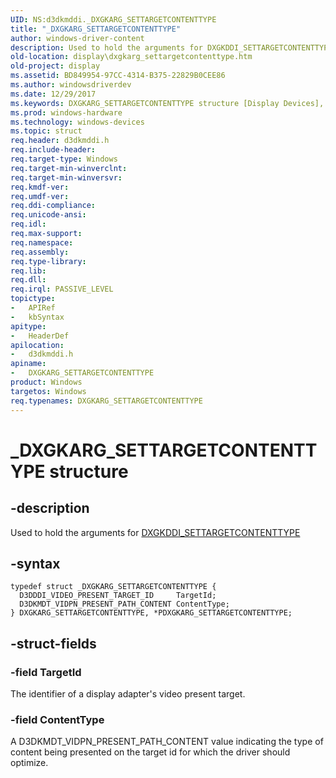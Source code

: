 ```yaml
---
UID: NS:d3dkmddi._DXGKARG_SETTARGETCONTENTTYPE
title: "_DXGKARG_SETTARGETCONTENTTYPE"
author: windows-driver-content
description: Used to hold the arguments for DXGKDDI_SETTARGETCONTENTTYPE.
old-location: display\dxgkarg_settargetcontenttype.htm
old-project: display
ms.assetid: BD849954-97CC-4314-B375-22829B0CEE86
ms.author: windowsdriverdev
ms.date: 12/29/2017
ms.keywords: DXGKARG_SETTARGETCONTENTTYPE structure [Display Devices], d3dkmddi/DXGKARG_SETTARGETCONTENTTYPE, d3dkmddi/PDXGKARG_SETTARGETCONTENTTYPE, DXGKARG_SETTARGETCONTENTTYPE, PDXGKARG_SETTARGETCONTENTTYPE, PDXGKARG_SETTARGETCONTENTTYPE structure pointer [Display Devices], _DXGKARG_SETTARGETCONTENTTYPE, display.dxgkarg_settargetcontenttype
ms.prod: windows-hardware
ms.technology: windows-devices
ms.topic: struct
req.header: d3dkmddi.h
req.include-header: 
req.target-type: Windows
req.target-min-winverclnt: 
req.target-min-winversvr: 
req.kmdf-ver: 
req.umdf-ver: 
req.ddi-compliance: 
req.unicode-ansi: 
req.idl: 
req.max-support: 
req.namespace: 
req.assembly: 
req.type-library: 
req.lib: 
req.dll: 
req.irql: PASSIVE_LEVEL
topictype:
-	APIRef
-	kbSyntax
apitype:
-	HeaderDef
apilocation:
-	d3dkmddi.h
apiname:
-	DXGKARG_SETTARGETCONTENTTYPE
product: Windows
targetos: Windows
req.typenames: DXGKARG_SETTARGETCONTENTTYPE
---
```


# _DXGKARG_SETTARGETCONTENTTYPE structure


## -description


Used to hold the arguments for <a href="..\d3dkmddi\nc-d3dkmddi-dxgkddi_settargetcontenttype.md">DXGKDDI_SETTARGETCONTENTTYPE</a>



## -syntax


````
typedef struct _DXGKARG_SETTARGETCONTENTTYPE {
  D3DDDI_VIDEO_PRESENT_TARGET_ID     TargetId;
  D3DKMDT_VIDPN_PRESENT_PATH_CONTENT ContentType;
} DXGKARG_SETTARGETCONTENTTYPE, *PDXGKARG_SETTARGETCONTENTTYPE;
````


## -struct-fields




### -field TargetId

The identifier of a display adapter's video present target.


### -field ContentType

A D3DKMDT_VIDPN_PRESENT_PATH_CONTENT value indicating the type of content being presented on the target id for which the driver should optimize.

